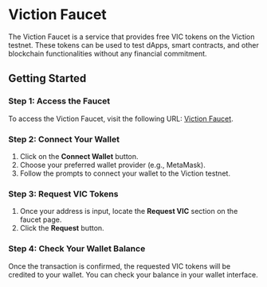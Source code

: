 # Viction Faucet

The Viction Faucet is a service that provides free VIC tokens on the Viction testnet. These tokens can be used to test dApps, smart contracts, and other blockchain functionalities without any financial commitment. 

## Getting Started

### Step 1: Access the Faucet

To access the Viction Faucet, visit the following URL: [Viction Faucet](https://faucet-testnet.viction.xyz/).

### Step 2: Connect Your Wallet

1. Click on the **Connect Wallet** button.
2. Choose your preferred wallet provider (e.g., MetaMask).
3. Follow the prompts to connect your wallet to the Viction testnet.

### Step 3: Request VIC Tokens

1. Once your address is input, locate the **Request VIC** section on the faucet page.
3. Click the **Request** button.

### Step 4: Check Your Wallet Balance

Once the transaction is confirmed, the requested VIC tokens will be credited to your wallet. You can check your balance in your wallet interface.